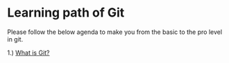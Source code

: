 # Learning path of Git

Please follow the below agenda to make you from the basic to the pro level in git.

1.) [What is Git?](what-is-git.md)